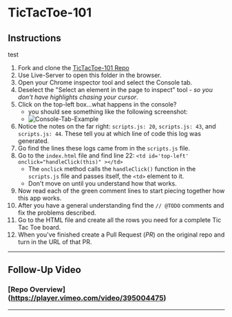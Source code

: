 # TicTacToe-101

## Instructions
test
1. Fork and clone the [TicTacToe-101 Repo](https://github.com/AustinCodingAcademy/TicTacToe-101)
1. Use Live-Server to open this folder in the browser.
1. Open your Chrome inspector tool and select the Console tab.
1. Deselect the "Select an element in the page to inspect" tool - *so you don't have highlights chasing your cursor*.
1. Click on the top-left box...what happens in the console?
    * you should see something like the following screenshot:
    * ![Console-Tab-Example](./images/Console-Tab-Example.png)
1. Notice the notes on the far right: `scripts.js: 20`, `scripts.js: 43`, and `scripts.js: 44`. These tell you at which line of code this log was generated.
1. Go find the lines these logs came from in the `scripts.js` file.
1. Go to the `index.html` file and find line 22: `<td id='top-left' onclick="handleClick(this)" ></td>`
    * The `onclick` method calls the `handleClick()` function in the `scripts.js` file and passes itself, the `<td>` element to it.
    * Don't move on until you understand how that works.
1. Now read each of the green comment lines to start piecing together how this app works.
1. After you have a general understanding find the `// @TODO` comments and fix the problems described.
1. Go to the HTML file and create all the rows you need for a complete Tic Tac Toe board.
1. When you've finished create a Pull Request (*PR*) on the original repo and turn in the URL of that PR.

*******

## Follow-Up Video

### [Repo Overview] (https://player.vimeo.com/video/395004475)

*******
